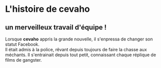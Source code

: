 # L'histoire de cevaho
## un merveilleux travail d'équipe !

Lorsque **cevaho** appris la grande nouvelle, il s'enpressa de changer son statut Facebook.  
Il était admis à la police, rêvant depuis toujours de faire la chasse aux méchants.   Il s'entrainait depuis tout petit, connaissant chaque réplique de films de gangster. 
